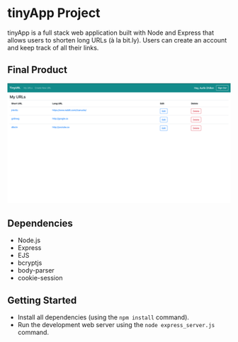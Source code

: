 # tinyApp Project

tinyApp is a full stack web application built with Node and Express that allows users to shorten long URLs (à la bit.ly). Users can create an account and keep track of all their links.

## Final Product
!["main page"](docs/urlMain.png)


## Dependencies

- Node.js
- Express
- EJS
- bcryptjs
- body-parser
- cookie-session

## Getting Started

- Install all dependencies (using the `npm install` command).
- Run the development web server using the `node express_server.js` command.
